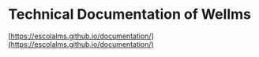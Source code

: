# Technical Documentation of Wellms

[https://escolalms.github.io/documentation/](https://escolalms.github.io/documentation/)
